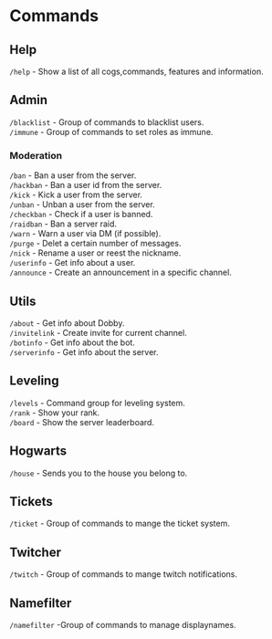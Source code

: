 # Commands

## Help

`/help` - Show a list of all cogs,commands, features and information.   

## Admin

`/blacklist` - Group of commands to blacklist users.     
`/immune`    - Group of commands to set roles as immune. 

### Moderation

`/ban`      - Ban a user from the server.                   
`/hackban`  - Ban a user id from the server.                
`/kick`     - Kick a user from the server.                  
`/unban`    - Unban a user from the server.                 
`/checkban` - Check if a user is banned.                    
`/raidban`  - Ban a server raid.                            
`/warn`     - Warn a user via DM (if possible).             
`/purge`    - Delet a certain number of messages.           
`/nick`     - Rename a user or reest the nickname.          
`/userinfo` - Get info about a user.                        
`/announce` - Create an announcement in a specific channel. 

## Utils

`/about`      - Get info about Dobby.               
`/invitelink` - Create invite for current channel.  
`/botinfo`    - Get info about the bot.             
`/serverinfo` - Get info about the server.          


## Leveling

`/levels` - Command group for leveling system.  
`/rank`   - Show your rank.                     
`/board`  - Show the server leaderboard.        

## Hogwarts

`/house` - Sends you to the house you belong to. 

## Tickets

`/ticket` - Group of commands to mange the ticket system. 

## Twitcher

`/twitch` - Group of commands to mange twitch notifications. 

## Namefilter

`/namefilter` -Group of commands to manage displaynames. 